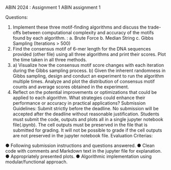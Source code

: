 ABIN 2024 : Assignment 1
ABIN assignment 1

Questions:
1. Implement these three motif-finding algorithms and discuss the trade-offs between
computational complexity and accuracy of the motifs found by each algorithm. :
a. Brute Force
b. Median String
c. Gibbs Sampling (Iterations > 500)
2. Find the consensus motif of 6-mer length for the DNA sequences provided (other file)
using all three algorithms and print their scores. Plot the time taken in all three
methods.
3. a) Visualize how the consensus motif score changes with each iteration during the
Gibbs sampling process.
b) Given the inherent randomness in Gibbs sampling, design and conduct an
experiment to run the algorithm multiple times. Analyze and plot the distribution of
consensus motif counts and average scores obtained in the experiment.
4. Reflect on the potential improvements or optimizations that could be applied to each
algorithm. What strategies could enhance their performance or accuracy in practical
applications?
Submission Guidelines:
Submit strictly before the deadline. No submission will be accepted after the deadline
without reasonable justification. Students must submit the code, outputs and plots all in a
single jupyter notebook file(.ipynb). The cell outputs must be preserved in the file that
is submitted for grading. It will not be possible to grade if the cell outputs are not
preserved in the jupyter notebook file.
Evaluation Criterias:

● Following submission instructions and questions answered.
● Clean code with comments and Markdown text in the jupyter file for explanation.
● Appropriately presented plots.
● Algorithmic implementation using modular/functional approach.